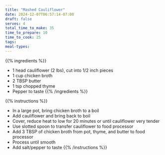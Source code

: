 ```yaml
---
title: "Mashed Cauliflower"
date: 2024-12-07T06:57:14-07:00
draft: false
serves: 4
total_time_to_make: 35
time_to_prepare: 10
time_to_cook: 25
tags:
meal-types:
---
```


{{% ingredients %}}
- 1 head cauliflower (2 lbs), cut into 1/2 inch pieces
- 1 cup chicken broth
- 2 TBSP butter
- 1 tsp chopped thyme
- Pepper to taste
{{% /ingredients %}}

{{% instructions %}}
- In a large pot, bring chicken broth to a boil
- Add cauliflower and bring back to boil
- Cover, reduce heat to low for 20 minutes or until cauliflower very tender
- Use slotted spoon to transfer cauliflower to food processor
- Add 3 TBSP of chicken broth from pot, thyme, and butter to food processor
- Process until smooth
- Add salt/pepper to taste
{{% /instructions %}}
